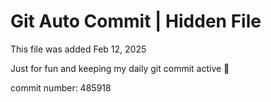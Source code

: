 # Git Auto Commit | Hidden File

This file was added Feb 12, 2025

Just for fun and keeping my daily git commit active 🤪

commit number: 485918
